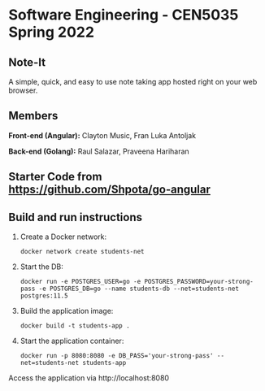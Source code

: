 # Software Engineering - CEN5035 Spring 2022
## Note-It
A simple, quick, and easy to use note taking app hosted right on your web browser.

## Members
**Front-end (Angular):**  Clayton Music, Fran Luka Antoljak

**Back-end (Golang):** Raul Salazar, Praveena Hariharan

## Starter Code from https://github.com/Shpota/go-angular

## Build and run instructions
1. Create a Docker network:
    ```shell script
    docker network create students-net
    ```
2. Start the DB:
    ```shell script
    docker run -e POSTGRES_USER=go -e POSTGRES_PASSWORD=your-strong-pass -e POSTGRES_DB=go --name students-db --net=students-net postgres:11.5
    ```
3. Build the application image:
    ```shell script
    docker build -t students-app .
    ```
4. Start the application container:
    ```shell script
    docker run -p 8080:8080 -e DB_PASS='your-strong-pass' --net=students-net students-app
    ```
Access the application via http://localhost:8080
